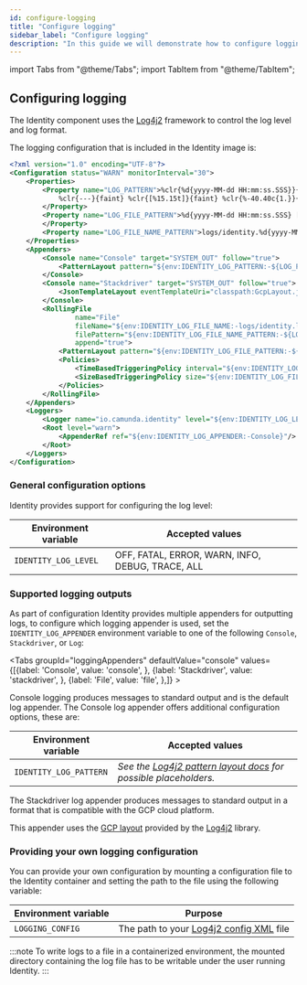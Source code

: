 ```yaml
---
id: configure-logging
title: "Configure logging"
sidebar_label: "Configure logging"
description: "In this guide we will demonstrate how to configure logging in the Identity component"
---
```


import Tabs from "@theme/Tabs";
import TabItem from "@theme/TabItem";

## Configuring logging

The Identity component uses the [Log4j2](https://logging.apache.org/log4j/2.x/) framework to control
the log level and log format.

The logging configuration that is included in the Identity image is:

```xml
<?xml version="1.0" encoding="UTF-8"?>
<Configuration status="WARN" monitorInterval="30">
    <Properties>
        <Property name="LOG_PATTERN">%clr{%d{yyyy-MM-dd HH:mm:ss.SSS}}{faint} %clr{%5p} %clr{${sys:PID}}{magenta}
            %clr{---}{faint} %clr{[%15.15t]}{faint} %clr{%-40.40c{1.}}{cyan} %clr{:}{faint} %m%n%xwEx
        </Property>
        <Property name="LOG_FILE_PATTERN">%d{yyyy-MM-dd HH:mm:ss.SSS} [%thread] %-5level %logger{1.} %enc{%msg}%n
        </Property>
        <Property name="LOG_FILE_NAME_PATTERN">logs/identity.%d{yyyy-MM-dd-mm-ss}.log</Property>
    </Properties>
    <Appenders>
        <Console name="Console" target="SYSTEM_OUT" follow="true">
            <PatternLayout pattern="${env:IDENTITY_LOG_PATTERN:-${LOG_PATTERN}}"/>
        </Console>
        <Console name="Stackdriver" target="SYSTEM_OUT" follow="true">
            <JsonTemplateLayout eventTemplateUri="classpath:GcpLayout.json" locationInfoEnabled="true"/>
        </Console>
        <RollingFile
                name="File"
                fileName="${env:IDENTITY_LOG_FILE_NAME:-logs/identity.log}"
                filePattern="${env:IDENTITY_LOG_FILE_NAME_PATTERN:-${LOG_FILE_NAME_PATTERN}}"
                append="true">
            <PatternLayout pattern="${env:IDENTITY_LOG_FILE_PATTERN:-${LOG_FILE_PATTERN}}"/>
            <Policies>
                <TimeBasedTriggeringPolicy interval="${env:IDENTITY_LOG_FILE_ROTATION_DAYS:-1}"/>
                <SizeBasedTriggeringPolicy size="${env:IDENTITY_LOG_FILE_ROTATION_SIZE:-50 MB}"/>
            </Policies>
        </RollingFile>
    </Appenders>
    <Loggers>
        <Logger name="io.camunda.identity" level="${env:IDENTITY_LOG_LEVEL:-info}"/>
        <Root level="warn">
            <AppenderRef ref="${env:IDENTITY_LOG_APPENDER:-Console}"/>
        </Root>
    </Loggers>
</Configuration>
```

### General configuration options

Identity provides support for configuring the log level:

| Environment variable | Accepted values                                  |
| -------------------- | ------------------------------------------------ |
| `IDENTITY_LOG_LEVEL` | OFF, FATAL, ERROR, WARN, INFO, DEBUG, TRACE, ALL |

### Supported logging outputs

As part of configuration Identity provides multiple appenders for outputting logs, to configure which logging appender
is
used, set the `IDENTITY_LOG_APPENDER` environment variable to one of the following `Console`, `Stackdriver`, or `Log`:

<Tabs groupId="loggingAppenders" defaultValue="console"
values={[{label: 'Console', value: 'console', }, {label: 'Stackdriver', value: 'stackdriver', }, {label: 'File', value: 'file', },]} >
<TabItem value="console">

Console logging produces messages to standard output and is the default log appender. The Console log appender offers
additional
configuration options, these are:

| Environment variable   | Accepted values                                                                                                                           |
| ---------------------- | ----------------------------------------------------------------------------------------------------------------------------------------- |
| `IDENTITY_LOG_PATTERN` | _See the [Log4j2 pattern layout docs](https://logging.apache.org/log4j/2.x/manual/layouts.html#PatternLayout) for possible placeholders._ |

</TabItem>
<TabItem value="stackdriver">

The Stackdriver log appender produces messages to standard output in a format that is compatible with the GCP cloud
platform.

This appender uses
the [GCP layout](https://github.com/apache/logging-log4j2/blob/2.x/log4j-layout-template-json/src/main/resources/GcpLayout.json)
provided by the [Log4j2](https://logging.apache.org/log4j/2.x/manual/) library.

</TabItem>
</Tabs>

### Providing your own logging configuration

You can provide your own configuration by mounting a configuration file to the Identity container and setting the path to the file using the following variable:

| Environment variable | Purpose                                                                                                       |
| -------------------- | ------------------------------------------------------------------------------------------------------------- |
| `LOGGING_CONFIG`     | The path to your [Log4j2 config XML](https://logging.apache.org/log4j/2.x/manual/configuration.html#XML) file |

:::note
To write logs to a file in a containerized environment, the mounted directory containing the log file has to be writable under the user running Identity.
:::
